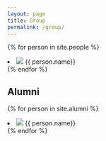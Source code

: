 ```yaml
---
layout: page
title: Group
permalink: /group/
---
```


{% for person in site.people %}
<li>
    <img class="picture" src="{{ person.image_url }}"> {{ person.name}} 
</li>
{% endfor %}

## Alumni

{% for person in site.alumni %}
<li>
    <img class="picture" src="{{ person.image_url }}"> {{ person.name}} 
</li>
{% endfor %}